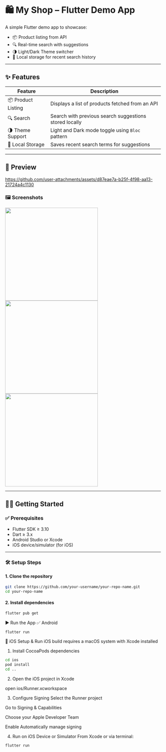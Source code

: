 # 🛍️ My Shop – Flutter Demo App

A simple Flutter demo app to showcase:
- 📦 Product listing from API  
- 🔍 Real-time search with suggestions  
- 🌗 Light/Dark Theme switcher  
- 💾 Local storage for recent search history  

---

## ✨ Features

| Feature            | Description                                                |
|--------------------|------------------------------------------------------------|
| 📦 Product Listing | Displays a list of products fetched from an API            |
| 🔍 Search          | Search with previous search suggestions stored locally     |
| 🌗 Theme Support   | Light and Dark mode toggle using `Bloc` pattern            |
| 💾 Local Storage   | Saves recent search terms for suggestions                  |

---

## 📸 Preview

https://github.com/user-attachments/assets/d87eae7a-b25f-4f98-aa13-21724a4c1130

### 🖼️ Screenshots

<img src="https://github.com/user-attachments/assets/9b0682e4-2e8a-4bcf-8e2c-a67af19a1d92" width="300" />
<img src="https://github.com/user-attachments/assets/aec6820e-6685-4bf7-b789-cce82c42da4b" width="300" />
<img src="https://github.com/user-attachments/assets/24cacf2c-6678-4023-8b99-62141439e109" width="300" />

---

## 🧑‍💻 Getting Started

### ✅ Prerequisites

- Flutter SDK ≥ 3.10  
- Dart ≥ 3.x  
- Android Studio or Xcode  
- iOS device/simulator (for iOS)  

---

### 🛠️ Setup Steps

#### 1. Clone the repository

```bash
git clone https://github.com/your-username/your-repo-name.git
cd your-repo-name
```

#### 2.  Install dependencies

```bash
flutter pub get
```

▶️ Run the App
✅ Android
```bash
flutter run
```

🍎 iOS Setup & Run
iOS build requires a macOS system with Xcode installed

1. Install CocoaPods dependencies
```bash
cd ios
pod install
cd ..
```

2. Open the iOS project in Xcode

open ios/Runner.xcworkspace


3. Configure Signing
Select the Runner project

Go to Signing & Capabilities

Choose your Apple Developer Team

Enable Automatically manage signing

4. Run on iOS Device or Simulator
From Xcode or via terminal:
```bash
flutter run
```
